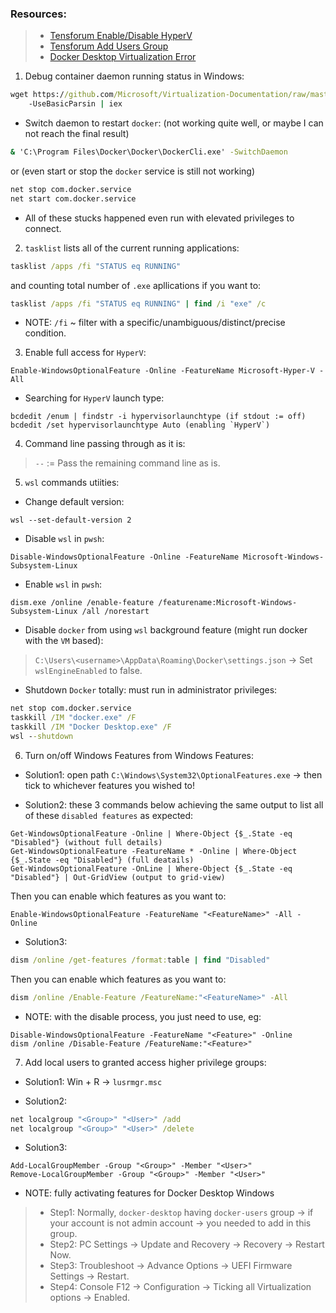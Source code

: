 ### Resources:

> - [Tensforum Enable/Disable HyperV](https://www.tenforums.com/tutorials/57136-turn-off-hyper-v-enhanced-session-mode-windows-10-a.html)
> - [Tensforum Add Users Group](https://www.tenforums.com/tutorials/88049-add-remove-users-groups-windows-10-a.html)
> - [Docker Desktop Virtualization Error](https://docs.docker.com/desktop/windows/troubleshoot/#virtualization)

1. Debug container daemon running status in Windows:

```cmd
wget https://github.com/Microsoft/Virtualization-Documentation/raw/master/windows-server-container-tools/Debug-ContainerHost/Debug-ContainerHost.ps1
    -UseBasicParsin | iex
```

- Switch daemon to restart `docker`: (not working quite well, or maybe I can not reach the final result)

```cmd
& 'C:\Program Files\Docker\Docker\DockerCli.exe' -SwitchDaemon
```

or (even start or stop the `docker` service is still not working)

```cmd
net stop com.docker.service
net start com.docker.service
```

- All of these stucks happened even run with elevated privileges to connect.

2. `tasklist` lists all of the current running applications:

```cmd
tasklist /apps /fi "STATUS eq RUNNING"
```

and counting total number of `.exe` apllications if you want to:

```cmd
tasklist /apps /fi "STATUS eq RUNNING" | find /i "exe" /c
```

- NOTE: `/fi` ~ filter with a specific/unambiguous/distinct/precise condition.

3. Enable full access for `HyperV`:

```pwsh
Enable-WindowsOptionalFeature -Online -FeatureName Microsoft-Hyper-V -All
```

- Searching for `HyperV` launch type:

```pwsh
bcdedit /enum | findstr -i hypervisorlaunchtype (if stdout := off)
bcdedit /set hypervisorlaunchtype Auto (enabling `HyperV`)
```

4. Command line passing through as it is:

> `--` := Pass the remaining command line as is.

5. `wsl` commands utiities:

- Change default version:

```pwsh
wsl --set-default-version 2
```

- Disable `wsl` in `pwsh`:

```pwsh
Disable-WindowsOptionalFeature -Online -FeatureName Microsoft-Windows-Subsystem-Linux
```

- Enable `wsl` in `pwsh`:

```pwsh
dism.exe /online /enable-feature /featurename:Microsoft-Windows-Subsystem-Linux /all /norestart
```

- Disable `docker` from using `wsl` background feature (might run docker with the `VM` based):

> `C:\Users\<username>\AppData\Roaming\Docker\settings.json` -> Set `wslEngineEnabled` to false.

- Shutdown `Docker` totally: must run in administrator privileges:

```cmd
net stop com.docker.service
taskkill /IM "docker.exe" /F
taskkill /IM "Docker Desktop.exe" /F
wsl --shutdown
```

6. Turn on/off Windows Features from Windows Features:

- Solution1: open path `C:\Windows\System32\OptionalFeatures.exe` -> then tick to whichever features you wished to!

- Solution2: these 3 commands below achieving the same output to list all of these `disabled features` as expected:

```pwsh
Get-WindowsOptionalFeature -Online | Where-Object {$_.State -eq "Disabled"} (without full details)
Get-WindowsOptionalFeature -FeatureName * -Online | Where-Object {$_.State -eq "Disabled"} (full deatails)
Get-WindowsOptionalFeature -OnLine | Where-Object {$_.State -eq "Disabled"} | Out-GridView (output to grid-view)
```

Then you can enable which features as you want to:

```pwsh
Enable-WindowsOptionalFeature -FeatureName "<FeatureName>" -All -Online
```

- Solution3:

```cmd
dism /online /get-features /format:table | find "Disabled"
```

Then you can enable which features as you want to:

```cmd
dism /online /Enable-Feature /FeatureName:"<FeatureName>" -All
```

- NOTE: with the disable process, you just need to use, eg:

```pwsh
Disable-WindowsOptionalFeature -FeatureName "<Feature>" -Online
dism /online /Disable-Feature /FeatureName:"<Feature>"
```

7. Add local users to granted access higher privilege groups:

- Solution1: Win + R -> `lusrmgr.msc`

- Solution2:

```cmd
net localgroup "<Group>" "<User>" /add
net localgroup "<Group>" "<User>" /delete
```

- Solution3:

```pwsh
Add-LocalGroupMember -Group "<Group>" -Member "<User>"
Remove-LocalGroupMember -Group "<Group>" -Member "<User>"
```

- NOTE: fully activating features for Docker Desktop Windows

> - Step1: Normally, `docker-desktop` having `docker-users` group -> if your account is not admin account -> you needed to add in this group.
> - Step2: PC Settings -> Update and Recovery -> Recovery -> Restart Now.
> - Step3: Troubleshoot -> Advance Options -> UEFI Firmware Settings -> Restart.
> - Step4: Console F12 -> Configuration -> Ticking all Virtualization options -> Enabled.